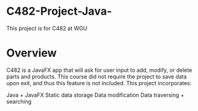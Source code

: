# C482-Project-Java-
This project is for C482 at WGU

# Overview
C482 is a JavaFX app that will ask for user input to add, modify, or delete parts and products. This course did not require the project to save data upon exit, and thus this feature is not included. This project incorporates:

Java + JavaFX
Static data storage
Data modification
Data traversing + searching
